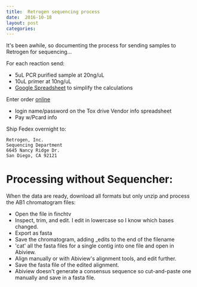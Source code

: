 ```yaml
---
title:  Retrogen sequencing process
date:  2016-10-18
layout: post
categories:
---
```

It's been awhile, so documenting the process for sending samples to Retrogen for sequencing...

For each reaction send:
  * 5uL PCR purified sample at 20ng/uL
  * 10uL primer at 10ng/uL
  * [Google Spreadsheet][1] to simplify the calculations

Enter order [online][2]
  * login name/password on the Tox drive Vendor info spreadsheet
  * Pay w/Pcard info

Ship Fedex overnight to:

~~~
Retrogen, Inc.
Sequencing Department
6645 Nancy Ridge Dr.
San Diego, CA 92121
~~~

# Processing without Sequencher:

When the data are ready, download all formats but only unzip and process the AB1 chromatogram files:
  * Open the file in finchtv
  * Inspect, trim, and edit. I edit in lowercase so I know which bases changed.
  * Export as fasta
  * Save the chromatogram, adding \_edits to the end of the filename
  * 'cat' all the fasta files for a single contig into one file and open in Abiview.
  * Align manually or with Abiview's alignment tools, and edit further.
  * Save the fasta file of the edited alignment.
  * Abiview doesn't generate a consensus sequence so cut-and-paste one manually and save in a fasta file.

[1]: https://docs.google.com/spreadsheets/d/19hSRidBUdqwhi9UYkcB23_dI-l5YArFiabIIQsuWbvs/edit?usp=sharing
[2]: http://sequencing.retrogen.com/cgi-bin/dna/seqreq2N.cgi?username=52212413,7198
